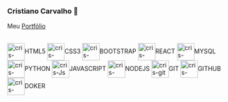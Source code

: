 ### Cristiano Carvalho 👋<br>
Meu [Portfólio](https://carvalhotkeys.github.io/portfolio-carvalhotkeys-HTML_CSS_BOOTSTRAP/)<br>

<div style="display: inline_block"><br> 
  <img align="center" alt="cris-html5" height="40" width="40" src="https://cdn.jsdelivr.net/gh/devicons/devicon/icons/html5/html5-original.svg"><label for="HTML5">HTML5</label>
  <img align="center" alt="cris-css3" height="40" width="40" src="https://cdn.jsdelivr.net/gh/devicons/devicon/icons/css3/css3-original.svg"><label for="CSS3">CSS3</label>
  <img align="center" alt="cris-bootstrap" height="40" width="40" src="https://cdn.jsdelivr.net/gh/devicons/devicon/icons/bootstrap/bootstrap-original.svg"><label for="BOOTSTRAP">BOOTSTRAP</label>
  <img align="center" alt="cris-react" height="40" width="40" src="https://cdn.jsdelivr.net/gh/devicons/devicon/icons/react/react-original.svg"><label for="REACT">REACT</label>
  <img align="center" alt="cris-mysql" height="40" width="40" src="https://cdn.jsdelivr.net/gh/devicons/devicon/icons/mysql/mysql-original.svg"><label for="MYSQL">MYSQL</label>
  <img align="center" alt="cris-python" height="40" width="40" src="https://cdn.jsdelivr.net/gh/devicons/devicon/icons/python/python-original.svg"><label for="PYTHON">PYTHON</label>
  <img align="center" alt="cris-Js" height="40" width="40" src="https://cdn.jsdelivr.net/gh/devicons/devicon/icons/javascript/javascript-original.svg"><label for="JAVASCRIPT">JAVASCRIPT</label>
  <img align="center" alt="cris-nodeJS" height="40" width="40" src="https://cdn.jsdelivr.net/gh/devicons/devicon/icons/nodejs/nodejs-original.svg"><label for="NODEJS">NODEJS</label>
  <img align="center" alt="cris-git" height="40" width="40" src="https://cdn.jsdelivr.net/gh/devicons/devicon/icons/git/git-original.svg"><label for="GIT">GIT</label>
  <img align="center" alt="cris-gitHub" height="40" width="40" src="https://cdn.jsdelivr.net/gh/devicons/devicon/icons/github/github-original.svg"><label for="GITHUB">GITHUB</label>
  <img align="center" alt="cris-gitHub" height="40" width="40" src="https://cdn.jsdelivr.net/gh/devicons/devicon@latest/icons/docker/docker-original-wordmark.svg"><label for="GITHUB">DOKER</label>
  
</div>

<!--
**carvalhotkeys/carvalhotkeys** is a ✨ _special_ ✨ repository because its `README.md` (this file) appears on your GitHub profile.

emojes para colocar no perfil
https://emojipedia.org/pt/

liguagens para colocar no perfil
https://devicon.dev/
-->
